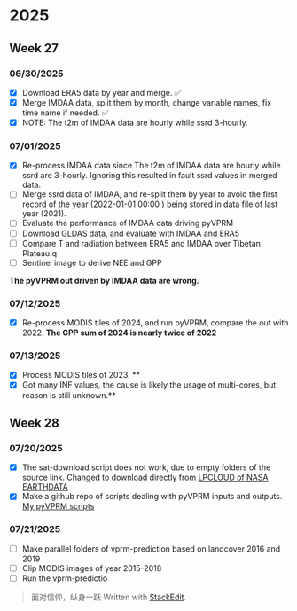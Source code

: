 # 2025
## Week 27
### 06/30/2025
- [x] Download ERA5 data by year and merge. :white_check_mark:
- [x] Merge IMDAA data, split them by month, change variable names, fix time name if needed.  :white_check_mark:
- [x] NOTE: The t2m of IMDAA data are hourly while ssrd 3-hourly.

### 07/01/2025
- [x] Re-process IMDAA data since The t2m of IMDAA data are hourly while ssrd are 3-hourly. Ignoring this resulted in fault ssrd values in merged data.
- [ ] Merge ssrd data of IMDAA, and re-split them by year to avoid the first record of the year (2022-01-01 00:00 ) being stored in data file of last year (2021).
- [ ] Evaluate the performance of IMDAA data driving pyVPRM
- [ ]  Download GLDAS data, and evaluate with IMDAA and ERA5
- [ ] Compare T and radiation between ERA5 and IMDAA over Tibetan Plateau.q
- [ ] Sentinel image to derive NEE and GPP  

**The pyVPRM out driven by IMDAA data are wrong.** 
### 07/12/2025
- [x] Re-process MODIS tiles of 2024, and run pyVPRM, compare the out with 2022.  **The GPP sum of 2024 is nearly twice of 2022**
### 07/13/2025
- [x] Process MODIS tiles of 2023. **
- [x] Got many INF values, the cause is likely the usage of multi-cores, but reason is still unknown.** 
## Week 28
### 07/20/2025
- [x] The sat-download script does not work, due to empty folders of the source link. Changed to download directly from  [LPCLOUD of NASA EARTHDATA](https://search.earthdata.nasa.gov/search?q=C2343111356-LPCLOUD)
- [x] Make a github repo of scripts dealing with pyVPRM inputs and outputs. [My pyVPRM scripts](https://github.com/sunfanglin/pyVPRM_examples)
### 07/21/2025
- [ ] Make parallel folders of vprm-prediction based on landcover 2016 and 2019 
- [ ] Clip MODIS images of year 2015-2018
- [ ] Run the vprm-predictio
> 面对信仰，纵身一跃
> Written with [StackEdit](https://stackedit.io/).
<!--stackedit_data:
eyJoaXN0b3J5IjpbMTE1ODg0NzUzNCwxNTUzMjM2NDMxLC0xOD
g2MjQ5NzA1LDI4ODY4NzgzMCwtMTI5MTMxNDk2OCwxNzY1NDQw
MjA4LDEyMzEyMTgwMzQsLTE3MjczMjc5NzcsMTA3NTUxMjUyMi
w2Mjg1MzgyNDNdfQ==
-->